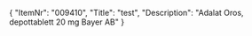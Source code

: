{
  "ItemNr": "009410",
  "Title": "test",
  "Description": "Adalat Oros, depottablett 20 mg Bayer AB"
}